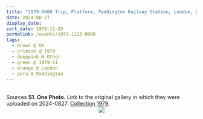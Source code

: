 ```yaml
---
title: "1979-0000 Trip, Platform, Paddington Railway Station, London, UK"
date: 2024-08-27
display_date: 
sort_date: 1979-11-25
permalink: /events/1979-1125-0000
tags:
  - brown @ UK
  - crimson @ 1979
  - deeppink @ Other
  - green @ 1979-11
  - orange @ London
  - peru @ Paddington
---
```


<br>

<wave-list>
  <list-title color="DarkSeaGreen" width="40">Sources</list-title>
  <list-item color="BlanchedAlmond"  width="280"><b>S1. One Photo.</b> Link to the original gallery in which they were uploaded on 2024-0827: <a href="https://eternalmoments.smugmug.com/Collections/Yogi-Mahajan-Collection/1979/">Collection 1979</a>.</list-item>
</wave-list>

<div style="text-align: center"><img src="https://pub-bcc3cbe9b1e94ba1ac28915f7a3900fa.r2.dev/1979-0000_Trip_Platform_Paddington_Railway_Station_London_UK_(to_be_confirmed)_01_(Yogi_Mahajan_Collection).jpg" /></div>

